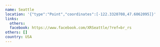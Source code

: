 ```yaml
---
name: Seattle
location: '{"type":"Point","coordinates":[-122.3320708,47.6062095]}'
links:
  others: 
  facebook: https://www.facebook.com/XRSeattle/?ref=br_rs
others: []
country: USA
---
```

